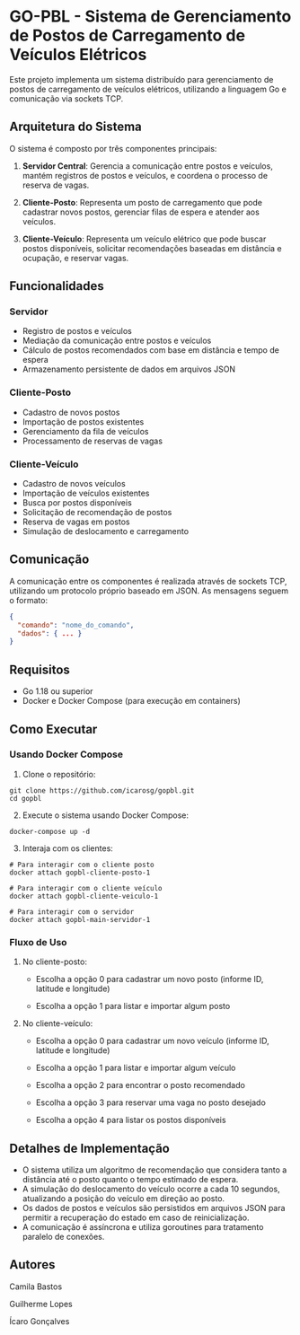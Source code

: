 # GO-PBL - Sistema de Gerenciamento de Postos de Carregamento de Veículos Elétricos

Este projeto implementa um sistema distribuído para gerenciamento de postos de carregamento de veículos elétricos, utilizando a linguagem Go e comunicação via sockets TCP.

## Arquitetura do Sistema

O sistema é composto por três componentes principais:

1. **Servidor Central**: Gerencia a comunicação entre postos e veículos, mantém registros de postos e veículos, e coordena o processo de reserva de vagas.

2. **Cliente-Posto**: Representa um posto de carregamento que pode cadastrar novos postos, gerenciar filas de espera e atender aos veículos.

3. **Cliente-Veículo**: Representa um veículo elétrico que pode buscar postos disponíveis, solicitar recomendações baseadas em distância e ocupação, e reservar vagas.

## Funcionalidades

### Servidor
- Registro de postos e veículos
- Mediação da comunicação entre postos e veículos
- Cálculo de postos recomendados com base em distância e tempo de espera
- Armazenamento persistente de dados em arquivos JSON

### Cliente-Posto
- Cadastro de novos postos
- Importação de postos existentes
- Gerenciamento da fila de veículos
- Processamento de reservas de vagas

### Cliente-Veículo
- Cadastro de novos veículos
- Importação de veículos existentes
- Busca por postos disponíveis
- Solicitação de recomendação de postos
- Reserva de vagas em postos
- Simulação de deslocamento e carregamento

## Comunicação

A comunicação entre os componentes é realizada através de sockets TCP, utilizando um protocolo próprio baseado em JSON. As mensagens seguem o formato:

```json
{
  "comando": "nome_do_comando",
  "dados": { ... }
}
```

## Requisitos

- Go 1.18 ou superior
- Docker e Docker Compose (para execução em containers)

## Como Executar

### Usando Docker Compose

1. Clone o repositório:
```
git clone https://github.com/icarosg/gopbl.git
cd gopbl
```

2. Execute o sistema usando Docker Compose:
```
docker-compose up -d
```

3. Interaja com os clientes:
```
# Para interagir com o cliente posto
docker attach gopbl-cliente-posto-1

# Para interagir com o cliente veículo
docker attach gopbl-cliente-veiculo-1

# Para interagir com o servidor
docker attach gopbl-main-servidor-1
```

### Fluxo de Uso

1. No cliente-posto:
   - Escolha a opção 0 para cadastrar um novo posto (informe ID, latitude e longitude)

    - Escolha a opção 1 para listar e importar algum posto

2. No cliente-veículo:
   - Escolha a opção 0 para cadastrar um novo veículo (informe ID, latitude e longitude)

    - Escolha a opção 1 para listar e importar algum veículo

    - Escolha a opção 2 para encontrar o posto recomendado

     - Escolha a opção 3 para reservar uma vaga no posto desejado

   - Escolha a opção 4 para listar os postos disponíveis

## Detalhes de Implementação

- O sistema utiliza um algoritmo de recomendação que considera tanto a distância até o posto quanto o tempo estimado de espera.
- A simulação do deslocamento do veículo ocorre a cada 10 segundos, atualizando a posição do veículo em direção ao posto.
- Os dados de postos e veículos são persistidos em arquivos JSON para permitir a recuperação do estado em caso de reinicialização.
- A comunicação é assíncrona e utiliza goroutines para tratamento paralelo de conexões.

## Autores

Camila Bastos

Guilherme Lopes

Ícaro Gonçalves
